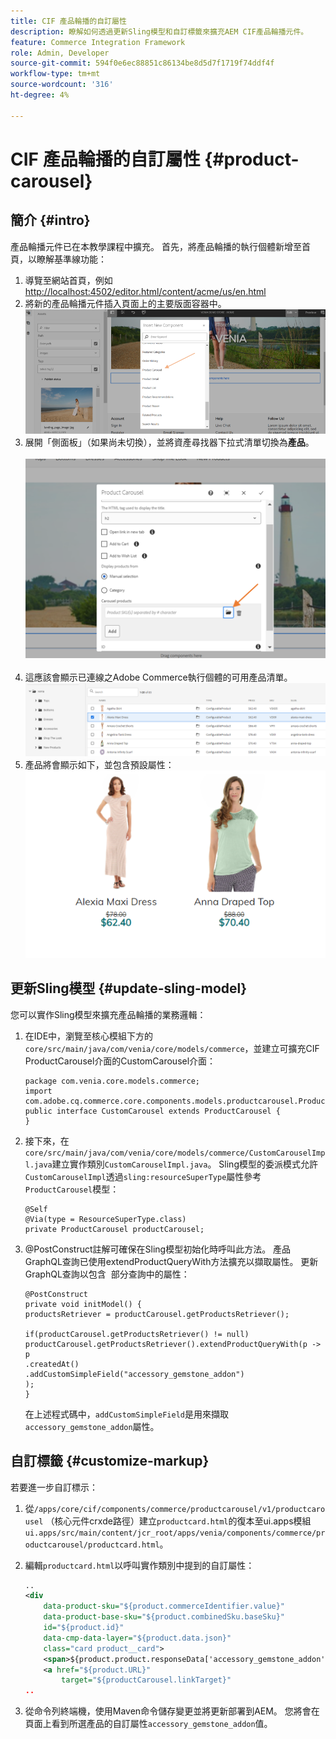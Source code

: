 ```yaml
---
title: CIF 產品輪播的自訂屬性
description: 瞭解如何透過更新Sling模型和自訂標籤來擴充AEM CIF產品輪播元件。
feature: Commerce Integration Framework
role: Admin, Developer
source-git-commit: 594f0e6ec88851c86134be8d5d7f1719f74ddf4f
workflow-type: tm+mt
source-wordcount: '316'
ht-degree: 4%

---
```


# CIF 產品輪播的自訂屬性 {#product-carousel}

## 簡介 {#intro}

產品輪播元件已在本教學課程中擴充。 首先，將產品輪播的執行個體新增至首頁，以瞭解基準線功能：

1. 導覽至網站首頁，例如[http://localhost:4502/editor.html/content/acme/us/en.html](http://localhost:4502/editor.html/content/acme/us/en.html)
1. 將新的產品輪播元件插入頁面上的主要版面容器中。
   ![產品輪播元件](/help/commerce-cloud/assets/product-carousel-component.png)
1. 展開「側面板」（如果尚未切換），並將資產尋找器下拉式清單切換為&#x200B;**產品**。
     ![輪播產品](/help/commerce-cloud/assets/carousel-products.png)    
1. 這應該會顯示已連線之Adobe Commerce執行個體的可用產品清單。
   ![連線的執行個體](/help/commerce-cloud/assets/connected-instance.png)
1. 產品將會顯示如下，並包含預設屬性：
   ![顯示具有屬性的產品](/help/commerce-cloud/assets/discount.png)

## 更新Sling模型 {#update-sling-model}

您可以實作Sling模型來擴充產品輪播的業務邏輯：

1. 在IDE中，瀏覽至核心模組下方的`core/src/main/java/com/venia/core/models/commerce`，並建立可擴充CIF ProductCarousel介面的CustomCarousel介面：

   ```
   package com.venia.core.models.commerce;
   import com.adobe.cq.commerce.core.components.models.productcarousel.ProductCarousel;
   public interface CustomCarousel extends ProductCarousel {
   }
   ```
1. 接下來，在`core/src/main/java/com/venia/core/models/commerce/CustomCarouselImpl.java`建立實作類別`CustomCarouselImpl.java`。
Sling模型的委派模式允許`CustomCarouselImpl`透過`sling:resourceSuperType`屬性參考`ProductCarousel`模型：

   ```
   @Self
   @Via(type = ResourceSuperType.class)
   private ProductCarousel productCarousel;
   ```

1. @PostConstruct註解可確保在Sling模型初始化時呼叫此方法。 產品GraphQL查詢已使用extendProductQueryWith方法擴充以擷取屬性。 更新GraphQL查詢以包含  部分查詢中的屬性：

   ```
   @PostConstruct
   private void initModel() {
   productsRetriever = productCarousel.getProductsRetriever();
   
   if(productCarousel.getProductsRetriever() != null)
   productCarousel.getProductsRetriever().extendProductQueryWith(p -> p
   .createdAt()
   .addCustomSimpleField("accessory_gemstone_addon")
   );
   }
   ```

   在上述程式碼中，`addCustomSimpleField`是用來擷取`accessory_gemstone_addon`屬性。

## 自訂標籤 {#customize-markup}

若要進一步自訂標示：

1. 從`/apps/core/cif/components/commerce/productcarousel/v1/productcarousel` （核心元件crxde路徑）建立`productcard.html`的復本至ui.apps模組`ui.apps/src/main/content/jcr_root/apps/venia/components/commerce/productcarousel/productcard.html`。

1. 編輯`productcard.html`以呼叫實作類別中提到的自訂屬性：

   ```xml
   ..
   <div
       data-product-sku="${product.commerceIdentifier.value}"
       data-product-base-sku="${product.combinedSku.baseSku}"
       id="${product.id}"
       data-cmp-data-layer="${product.data.json}"
       class="card product__card">
       <span>${product.product.responseData['accessory_gemstone_addon']}</span>
       <a href="${product.URL}"
           target="${productCarousel.linkTarget}"
   ..
   ```

1. 從命令列終端機，使用Maven命令儲存變更並將更新部署到AEM。 您將會在頁面上看到所選產品的自訂屬性`accessory_gemstone_addon`值。
